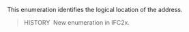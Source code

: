 ﻿This enumeration identifies the logical location of the address.

> HISTORY&nbsp; New enumeration in IFC2x.